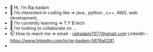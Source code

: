 - 👋 Hi, I’m Raj kadam 
- 👀 I’m interested in coding like => java , python , c++, AWS, web development,
- 🌱 I’m currently learning => T.Y B.tech
- 💞️ I’m looking to collaborate on ...
- 📫 How to reach me => email - rajkadam7077@gmail.com
 LinkedIn - https://www.linkedin.com/in/raj-kadam-5676a0281
- 

<!---
rajkadam27/rajkadam27 is a ✨ special ✨ repository because its `README.md` (this file) appears on your GitHub profile.
You can click the Preview link to take a look at your changes.
--->
